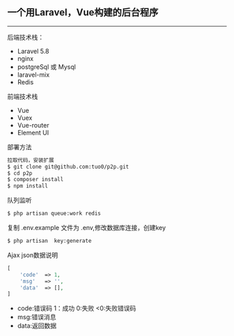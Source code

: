 ## 一个用Laravel，Vue构建的后台程序

---

后端技术栈：
* Laravel       5.8
* nginx
* postgreSql 或 Mysql
* laravel-mix
* Redis

前端技术栈
* Vue      
* Vuex
* Vue-router
* Element UI

部署方法
```bash
拉取代码，安装扩展
$ git clone git@github.com:tuo0/p2p.git
$ cd p2p
$ composer install
$ npm install
```

队列监听
```bash
$ php artisan queue:work redis
```

复制 .env.example 文件为 .env,修改数据库连接，创建key
```bash
$ php artisan  key:generate
```

Ajax json数据说明
```php
[
    'code'  => 1,
    'msg'   => '',
    'data'  => [],
]
```
* code:错误码  1：成功  0:失败 <0:失败错误码
* msg:错误消息
* data:返回数据 

